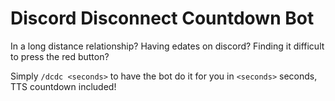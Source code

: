 # Discord Disconnect Countdown Bot

In a long distance relationship? Having edates on discord? Finding it difficult to press the red button?

Simply `/dcdc <seconds>` to have the bot do it for you in `<seconds>` seconds, TTS countdown included!